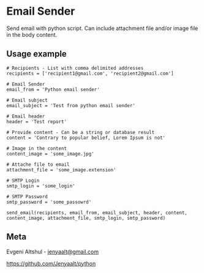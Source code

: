 # Email Sender
Send email with python script.
Can include attachment file and/or image file in the body content.

## Usage example
```
# Recipients - List with comma delimited addresses
recipients = ['recipient1@gmail.com', 'recipient2@gmail.com']

# Email Sender
email_from = 'Python email sender'

# Email subject
email_subject = 'Test from python email sender'

# Email header
header = 'Test report'

# Provide content - Can be a string or database result
content = 'Contrary to popular belief, Lorem Ipsum is not'

# Image in the content
content_image = 'some_image.jpg'

# Attache file to email
attachment_file = 'some_image.extension'

# SMTP Login
smtp_login = 'some_login'

# SMTP Password
smtp_password = 'some_passowrd'

send_email(recipients, email_from, email_subject, header, content, content_image, attachment_file, smtp_login, smtp_password)
```

## Meta

Evgeni Altshul - jenyaalt@gmail.com

https://github.com/Jenyaalt/python
